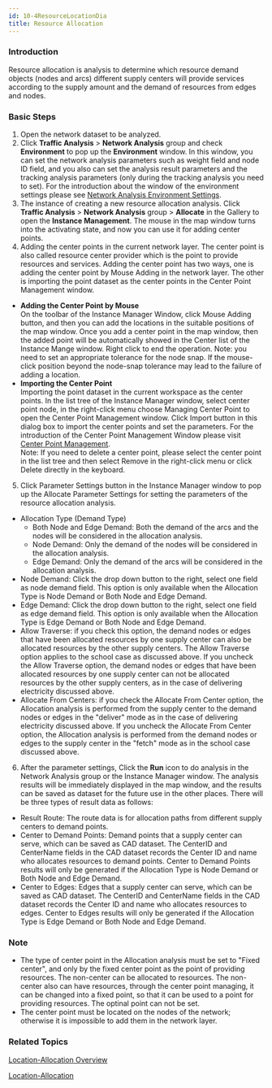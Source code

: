 ```yaml
---
id: 10-4ResourceLocationDia
title: Resource Allocation
---
```

### Introduction

Resource allocation is analysis to determine which resource demand objects (nodes and arcs) different supply centers will provide services according to the supply amount and the demand of resources from edges and nodes.

### Basic Steps

1. Open the network dataset to be analyzed.
2. Click **Traffic Analysis** > **Network Analysis** group and check **Environment** to pop up the **Environment** window. In this window, you can set the network analysis parameters such as weight field and node ID field, and you also can set the analysis result parameters and the tracking analysis parameters (only during the tracking analysis you need to set). For the introduction about the window of the environment settings please see [Network Analysis Environment Settings](NetAnalystEnvironmentWIN).
3. The instance of creating a new resource allocation analysis. Click **Traffic Analysis** > **Network Analysis** group > **Allocate** in the Gallery to open the **Instance Management**. The mouse in the map window turns into the activating state, and now you can use it for adding center points.
4. Adding the center points in the current network layer. The center point is also called resource center provider which is the point to provide resources and services. Adding the center point has two ways, one is adding the center point by Mouse Adding in the network layer. The other is importing the point dataset as the center points in the Center Point Management window. 
  * **Adding the Center Point by Mouse** <br/>On the toolbar of the Instance Manager Window, click Mouse Adding button, and then you can add the locations in the suitable positions of the map window. Once you add a center point in the map window, then the added point will be automatically showed in the Center list of the Instance Mange window. Right click to end the operation. Note: you need to set an appropriate tolerance for the node snap. If the mouse-click position beyond the node-snap tolerance may lead to the failure of adding a location.
  * **Importing the Center Point** <br/>Importing the point dataset in the current workspace as the center points. In the list tree of the Instance Manager window, select center point node, in the right-click menu choose Managing Center Point to open the Center Point Management window. Click Import button in this dialog box to import the center points and set the parameters. For the introduction of the Center Point Management Window please visit [Center Point Management](CentersManagement). <br/>Note: If you need to delete a center point, please select the center point in the list tree and then select Remove in the right-click menu or click Delete directly in the keyboard.
5. Click Parameter Settings button in the Instance Manager window to pop up the Allocate Parameter Settings for setting the parameters of the resource allocation analysis. 
  * Allocation Type (Demand Type)
    * Both Node and Edge Demand: Both the demand of the arcs and the nodes will be considered in the allocation analysis. 
    * Node Demand: Only the demand of the nodes will be considered in the allocation analysis. 
    * Edge Demand: Only the demand of the arcs will be considered in the allocation analysis.
  * Node Demand: Click the drop down button to the right, select one field as node demand field. This option is only available when the Allocation Type is Node Demand or Both Node and Edge Demand. 
  * Edge Demand: Click the drop down button to the right, select one field as edge demand field. This option is only available when the Allocation Type is Edge Demand or Both Node and Edge Demand.
  * Allow Traverse: if you check this option, the demand nodes or edges that have been allocated resources by one supply center can also be allocated resources by the other supply centers. The Allow Traverse option applies to the school case as discussed above. If you uncheck the Allow Traverse option, the demand nodes or edges that have been allocated resources by one supply center can not be allocated resources by the other supply centers, as in the case of delivering electricity discussed above. 
  * Allocate From Centers: if you check the Allocate From Center option, the Allocation analysis is performed from the supply center to the demand nodes or edges in the "deliver" mode as in the case of delivering electricity discussed above. If you uncheck the Allocate From Center option, the Allocation analysis is performed from the demand nodes or edges to the supply center in the "fetch" mode as in the school case discussed above. 
6. After the parameter settings, Click the **Run** icon to do analysis in the Network Analysis group or the Instance Manager window. The analysis results will be immediately displayed in the map window, and the results can be saved as dataset for the future use in the other places. There will be three types of result data as follows: 
  * Result Route: The route data is for allocation paths from different supply centers to demand points.
  * Center to Demand Points: Demand points that a supply center can serve, which can be saved as CAD dataset. The CenterID and CenterName fields in the CAD dataset records the Center ID and name who allocates resources to demand points. Center to Demand Points results will only be generated if the Allocation Type is Node Demand or Both Node and Edge Demand.
  * Center to Edges: Edges that a supply center can serve, which can be saved as CAD dataset. The CenterID and CenterName fields in the CAD dataset records the Center ID and name who allocates resources to edges. Center to Edges results will only be generated if the Allocation Type is Edge Demand or Both Node and Edge Demand.

### Note

* The type of center point in the Allocation analysis must be set to "Fixed center", and only by the fixed center point as the point of providing resources. The non-center can be allocated to resources. The non-center also can have resources, through the center point managing, it can be changed into a fixed point, so that it can be used to a point for providing resources. The optinal point can not be set.
* The center point must be located on the nodes of the network; otherwise it is impossible to add them in the network layer.

### Related Topics

[Location-Allocation Overview](10-1FindLocation)

[Location-Allocation](10-2FindLocationDia)
